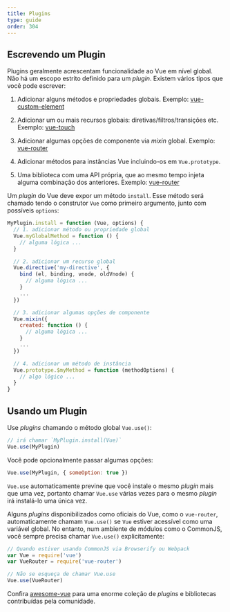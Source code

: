 ```yaml
---
title: Plugins
type: guide
order: 304
---
```


## Escrevendo um Plugin

Plugins geralmente acrescentam funcionalidade ao Vue em nível global. Não há um escopo estrito definido para um _plugin_. Existem vários tipos que você pode escrever:

1. Adicionar alguns métodos e propriedades globais. Exemplo: [vue-custom-element](https://github.com/karol-f/vue-custom-element)

2. Adicionar um ou mais recursos globais: diretivas/filtros/transições etc. Exemplo: [vue-touch](https://github.com/vuejs/vue-touch)

3. Adicionar algumas opções de componente via _mixin_ global. Exemplo: [vue-router](https://github.com/vuejs/vue-router)

4. Adicionar métodos para instâncias Vue incluindo-os em `Vue.prototype`.

5. Uma biblioteca com uma API própria, que ao mesmo tempo injeta alguma combinação dos anteriores. Exemplo: [vue-router](https://github.com/vuejs/vue-router)

Um _plugin_ do Vue deve expor um método `install`. Esse método será chamado tendo o construtor `Vue` como primeiro argumento, junto com possíveis `options`:

``` js
MyPlugin.install = function (Vue, options) {
  // 1. adicionar método ou propriedade global
  Vue.myGlobalMethod = function () {
    // alguma lógica ...
  }

  // 2. adicionar um recurso global
  Vue.directive('my-directive', {
    bind (el, binding, vnode, oldVnode) {
      // alguma lógica ...
    }
    ...
  })

  // 3. adicionar algumas opções de componente
  Vue.mixin({
    created: function () {
      // alguma lógica ...
    }
    ...
  })

  // 4. adicionar um método de instância
  Vue.prototype.$myMethod = function (methodOptions) {
    // algo lógico ...
  }
}
```

## Usando um Plugin

Use _plugins_ chamando o método global `Vue.use()`:

``` js
// irá chamar `MyPlugin.install(Vue)`
Vue.use(MyPlugin)
```

Você pode opcionalmente passar algumas opções:

``` js
Vue.use(MyPlugin, { someOption: true })
```

`Vue.use` automaticamente previne que você instale o mesmo _plugin_ mais que uma vez, portanto chamar `Vue.use` várias vezes para o mesmo _plugin_ irá instalá-lo uma única vez.

Alguns _plugins_ disponibilizados como oficiais do Vue, como o `vue-router`, automaticamente chamam `Vue.use()` se `Vue` estiver acessível como uma variável global. No entanto, num ambiente de módulos como o CommonJS, você sempre precisa chamar `Vue.use()` explicitamente:

``` js
// Quando estiver usando CommonJS via Browserify ou Webpack
var Vue = require('vue')
var VueRouter = require('vue-router')

// Não se esqueça de chamar Vue.use
Vue.use(VueRouter)
```

Confira [awesome-vue](https://github.com/vuejs/awesome-vue#components--libraries) para uma enorme coleção de _plugins_ e bibliotecas contribuídas pela comunidade.
